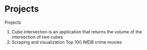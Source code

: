 # Projects
Projects
1. Cube intersection is an application that returns the volume of the intersection of two cubes
2. Scraping and visualization Top 100 IMDB crime movies
